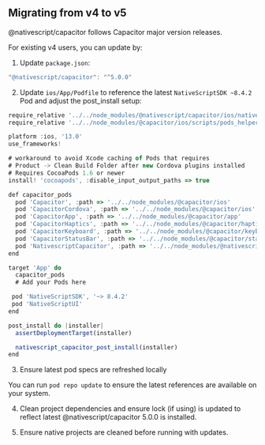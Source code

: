 ## Migrating from v4 to v5

@nativescript/capacitor follows Capacitor major version releases.

For existing v4 users, you can update by:

1. Update `package.json`:

```ts
"@nativescript/capacitor": "^5.0.0"
```

2. Update `ios/App/Podfile` to reference the latest `NativeScriptSDK ~8.4.2` Pod and adjust the post_install setup:

```ts
require_relative '../../node_modules/@nativescript/capacitor/ios/nativescript.rb'
require_relative '../../node_modules/@capacitor/ios/scripts/pods_helpers'

platform :ios, '13.0'
use_frameworks!

# workaround to avoid Xcode caching of Pods that requires
# Product -> Clean Build Folder after new Cordova plugins installed
# Requires CocoaPods 1.6 or newer
install! 'cocoapods', :disable_input_output_paths => true

def capacitor_pods
  pod 'Capacitor', :path => '../../node_modules/@capacitor/ios'
  pod 'CapacitorCordova', :path => '../../node_modules/@capacitor/ios'
  pod 'CapacitorApp', :path => '../../node_modules/@capacitor/app'
  pod 'CapacitorHaptics', :path => '../../node_modules/@capacitor/haptics'
  pod 'CapacitorKeyboard', :path => '../../node_modules/@capacitor/keyboard'
  pod 'CapacitorStatusBar', :path => '../../node_modules/@capacitor/status-bar'
  pod 'NativescriptCapacitor', :path => '../../node_modules/@nativescript/capacitor'
end

target 'App' do
  capacitor_pods
  # Add your Pods here

 pod 'NativeScriptSDK', '~> 8.4.2'
 pod 'NativeScriptUI'
end

post_install do |installer|
  assertDeploymentTarget(installer)

  nativescript_capacitor_post_install(installer)
end

```

3. Ensure latest pod specs are refreshed locally

You can run `pod repo update` to ensure the latest references are available on your system.

4. Clean project dependencies and ensure lock (if using) is updated to reflect latest @nativescript/capacitor 5.0.0 is installed.

5. Ensure native projects are cleaned before running with updates.
